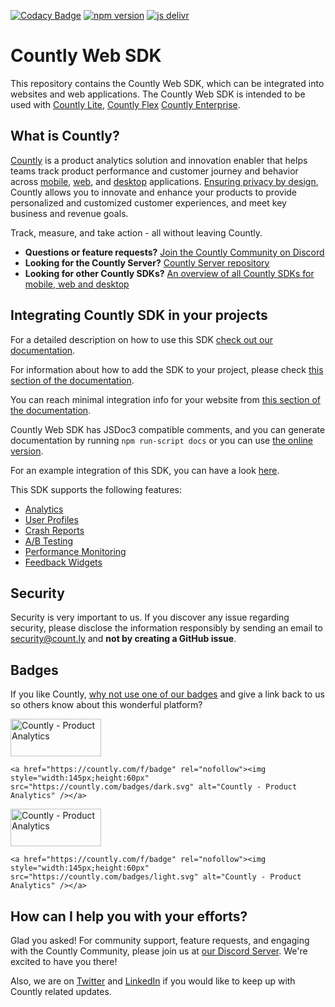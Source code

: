 [![Codacy Badge](https://app.codacy.com/project/badge/Grade/79582b7ee7ca4021a3950376402fac00)](https://www.codacy.com/gh/Countly/countly-sdk-web/dashboard?utm_source=github.com&amp;utm_medium=referral&amp;utm_content=Countly/countly-sdk-web&amp;utm_campaign=Badge_Grade)
[![npm version](https://badge.fury.io/js/countly-sdk-web.svg)](https://badge.fury.io/js/countly-sdk-web)
[![js delivr](https://data.jsdelivr.com/v1/package/npm/countly-sdk-web/badge)](https://www.jsdelivr.com/package/npm/countly-sdk-web)

# Countly Web SDK

This repository contains the Countly Web SDK, which can be integrated into websites and web applications. The Countly Web SDK is intended to be used with [Countly Lite](https://countly.com/lite), [Countly Flex](https://countly.com/flex) [Countly Enterprise](https://countly.com/enterprise).

## What is Countly?
[Countly](https://countly.com) is a product analytics solution and innovation enabler that helps teams track product performance and customer journey and behavior across [mobile](https://countly.com/mobile-analytics), [web](https://countly.com/web-analytics),
and [desktop](https://countly.com/desktop-analytics) applications. [Ensuring privacy by design](https://countly.com/privacy-by-design), Countly allows you to innovate and enhance your products to provide personalized and customized customer experiences, and meet key business and revenue goals.

Track, measure, and take action - all without leaving Countly.

* **Questions or feature requests?** [Join the Countly Community on Discord](https://discord.gg/countly)
* **Looking for the Countly Server?** [Countly Server repository](https://github.com/Countly/countly-server)
* **Looking for other Countly SDKs?** [An overview of all Countly SDKs for mobile, web and desktop](https://support.count.ly/hc/en-us/articles/360037236571-Downloading-and-Installing-SDKs#officially-supported-sdks)

## Integrating Countly SDK in your projects

For a detailed description on how to use this SDK [check out our documentation](https://support.count.ly/hc/en-us/articles/360037441932-Web-analytics-JavaScript-).

For information about how to add the SDK to your project, please check [this section of the documentation](https://support.count.ly/hc/en-us/articles/360037441932-Web-analytics-JavaScript-#adding-the-sdk-to-the-project).

You can reach minimal integration info for your website from [this section of the documentation](https://support.count.ly/hc/en-us/articles/360037441932-Web-analytics-JavaScript-#minimal-setup).

Countly Web SDK has JSDoc3 compatible comments, and you can generate documentation by running `npm run-script docs` or you can use [the online version](https://countly.github.io/countly-sdk-web/).

For an example integration of this SDK, you can have a look [here](https://github.com/Countly/countly-sdk-web/tree/master/examples).

This SDK supports the following features:
* [Analytics](https://support.count.ly/hc/en-us/articles/4431589003545-Analytics)
* [User Profiles](https://support.count.ly/hc/en-us/articles/4403281285913-User-Profiles)
* [Crash Reports](https://support.count.ly/hc/en-us/articles/4404213566105-Crashes-Errors)
* [A/B Testing](https://support.count.ly/hc/en-us/articles/4416496362393-A-B-Testing-)
* [Performance Monitoring](https://support.count.ly/hc/en-us/articles/4734457847705-Performance)
* [Feedback Widgets](https://support.count.ly/hc/en-us/articles/4652903481753-Feedback-Surveys-NPS-and-Ratings-)

## Security
Security is very important to us. If you discover any issue regarding security, please disclose the information responsibly by sending an email to security@count.ly and **not by creating a GitHub issue**.

## Badges
If you like Countly, [why not use one of our badges](https://countly.com/brand-guidelines) and give a link back to us so others know about this wonderful platform?

<a href="https://countly.com/f/badge" rel="nofollow"><img style="width:145px;height:60px" src="https://countly.com/badges/dark.svg?v2" alt="Countly - Product Analytics" /></a>

```JS
<a href="https://countly.com/f/badge" rel="nofollow"><img style="width:145px;height:60px" src="https://countly.com/badges/dark.svg" alt="Countly - Product Analytics" /></a>
```

<a href="https://countly.com/f/badge" rel="nofollow"><img style="width:145px;height:60px" src="https://countly.com/badges/light.svg?v2" alt="Countly - Product Analytics" /></a>

```JS
<a href="https://countly.com/f/badge" rel="nofollow"><img style="width:145px;height:60px" src="https://countly.com/badges/light.svg" alt="Countly - Product Analytics" /></a>
```

## How can I help you with your efforts?
Glad you asked! For community support, feature requests, and engaging with the Countly Community, please join us at [our Discord Server](https://discord.gg/countly). We're excited to have you there!

Also, we are on [Twitter](https://twitter.com/gocountly) and [LinkedIn](https://www.linkedin.com/company/countly) if you would like to keep up with Countly related updates.
